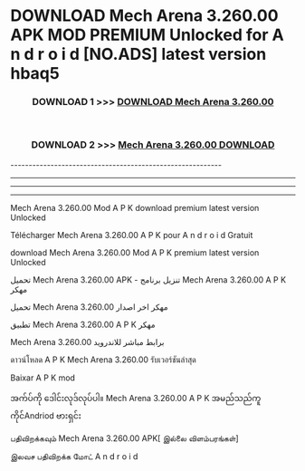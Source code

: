 # DOWNLOAD Mech Arena 3.260.00  APK MOD PREMIUM Unlocked for A n d r o i d [NO.ADS] latest version hbaq5 



<div align="center">

<h3>DOWNLOAD 1 >>> <a href="https://getmod2.web.app/?judul=Mech Arena 3.260.00 ">DOWNLOAD Mech Arena 3.260.00 </a></h3><br>

<h3>DOWNLOAD 2 >>> <a href="https://getmod2.web.app/?judul=Mech Arena 3.260.00 ">Mech Arena 3.260.00  DOWNLOAD </a></h3>

</div>
----------------------------------------------------------

----------------------------------------------------------

----------------------------------------------------------

----------------------------------------------------------

Mech Arena 3.260.00  Mod A P K download premium latest version Unlocked

Télécharger Mech Arena 3.260.00  A P K pour A n d r o i d Gratuit

download Mech Arena 3.260.00  Mod A P K premium latest version Unlocked

تحميل Mech Arena 3.260.00  APK - تنزيل برنامج Mech Arena 3.260.00  A P K مهكر

تحميل Mech Arena 3.260.00  مهكر اخر اصدار

تطبيق Mech Arena 3.260.00  A P K مهكر

Mech Arena 3.260.00  برابط مباشر للاندرويد

ดาวน์โหลด A P K Mech Arena 3.260.00  รับเวอร์ชันล่าสุด

Baixar A P K mod

အက်ပ်ကို ဒေါင်းလုဒ်လုပ်ပါ။ Mech Arena 3.260.00  A P K အမည်သည်ကူကိုင်Andriod ဗားရှင်း

பதிவிறக்கவும் Mech Arena 3.260.00  APK[ இல்லை விளம்பரங்கள்] 
 
இலவச பதிவிறக்க மோட் A n d r o i d



